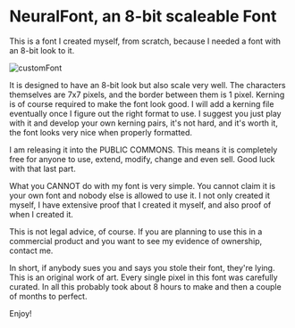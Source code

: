 # NeuralFont, an 8-bit scaleable Font

This is a font I created myself, from scratch, because I needed a font with an 8-bit look to it.

![customFont](https://user-images.githubusercontent.com/22092899/192344240-926c999e-4e6e-44b9-aba3-3f331453fd48.png)

It is designed to have an 8-bit look but also scale very well. The characters themselves are 7x7 pixels, and the border between them is 1 pixel. Kerning is of course required to make the font look good. I will add a kerning file eventually once I figure out the right format to use. I suggest you just play with it and develop your own kerning pairs, it's not hard, and it's worth it, the font looks very nice when properly formatted.

I am releasing it into the PUBLIC COMMONS. This means it is completely free for anyone to use, extend, modify, change and even sell. Good luck with that last part.

What you CANNOT do with my font is very simple. You cannot claim it is your own font and nobody else is allowed to use it. I not only created it myself, I have extensive proof that I created it myself, and also proof of when I created it.

This is not legal advice, of course. If you are planning to use this in a commercial product and you want to see my evidence of ownership, contact me.

In short, if anybody sues you and says you stole their font, they're lying. This is an original work of art. Every single pixel in this font was carefully curated. In all this probably took about 8 hours to make and then a couple of months to perfect.

Enjoy!

